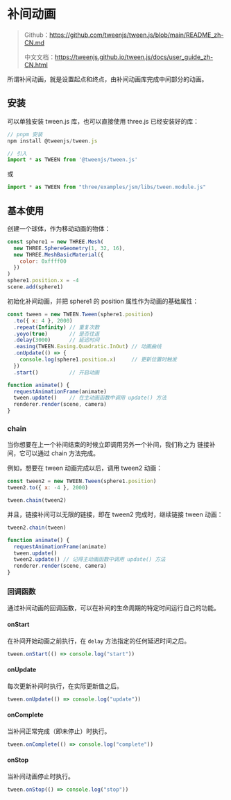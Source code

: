 # 补间动画

>Github：https://github.com/tweenjs/tween.js/blob/main/README_zh-CN.md
>
>中文文档：https://tweenjs.github.io/tween.js/docs/user_guide_zh-CN.html



所谓补间动画，就是设置起点和终点，由补间动画库完成中间部分的动画。



## 安装

可以单独安装 tween.js 库，也可以直接使用 three.js 已经安装好的库：

```js
// pnpm 安装
npm install @tweenjs/tween.js

// 引入
import * as TWEEN from '@tweenjs/tween.js'
```

或

```js
import * as TWEEN from "three/examples/jsm/libs/tween.module.js"
```



## 基本使用

创建一个球体，作为移动动画的物体：

```js
const sphere1 = new THREE.Mesh(
  new THREE.SphereGeometry(1, 32, 16),
  new THREE.MeshBasicMaterial({
    color: 0xffff00
  })
)
sphere1.position.x = -4
scene.add(sphere1)
```

初始化补间动画，并把 sphere1 的 position 属性作为动画的基础属性：

```js {14}
const tween = new TWEEN.Tween(sphere1.position)
  .to({ x: 4 }, 2000)
  .repeat(Infinity)	// 重复次数
  .yoyo(true) 		// 是否往返
  .delay(3000) 		// 延迟时间
  .easing(TWEEN.Easing.Quadratic.InOut) // 动画曲线
  .onUpdate(() => {
    console.log(sphere1.position.x) 	// 更新位置时触发
  })
  .start() 			// 开启动画

function animate() {
  requestAnimationFrame(animate)
  tween.update() 	// 在主动画函数中调用 update() 方法
  renderer.render(scene, camera)
}
```



### chain

当你想要在上一个补间结束的时候立即调用另外一个补间，我们称之为 链接补间，它可以通过 chain 方法完成。

例如，想要在 tween 动画完成以后，调用 tween2 动画：

```js
const tween2 = new TWEEN.Tween(sphere1.position)
tween2.to({ x: -4 }, 2000)

tween.chain(tween2)
```

并且，链接补间可以无限的链接，即在 tween2 完成时，继续链接 tween 动画：

```js {6}
tween2.chain(tween)

function animate() {
  requestAnimationFrame(animate)
  tween.update()
  tween2.update() // 记得主动画函数中调用 update() 方法
  renderer.render(scene, camera)
}
```



### 回调函数

通过补间动画的回调函数，可以在补间的生命周期的特定时间运行自己的功能。

#### onStart

在补间开始动画之前执行，在 `delay` 方法指定的任何延迟时间之后。

```js
tween.onStart(() => console.log("start"))
```



#### onUpdate

每次更新补间时执行，在实际更新值之后。

```js
tween.onUpdate(() => console.log("update"))
```



#### onComplete

当补间正常完成（即未停止）时执行。

```js
tween.onComplete(() => console.log("complete"))
```



#### onStop

当补间动画停止时执行。

```js
tween.onStop(() => console.log("stop"))
```